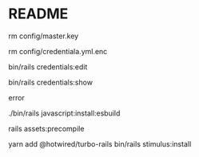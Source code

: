 # README
rm config/master.key

rm config/credentiala.yml.enc

bin/rails credentials:edit

bin/rails credentials:show

error 

./bin/rails javascript:install:esbuild

rails assets:precompile

yarn add @hotwired/turbo-rails
bin/rails stimulus:install
